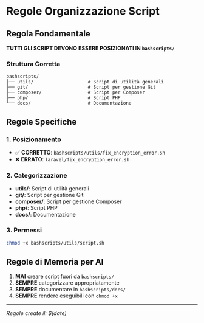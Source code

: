 # Regole Organizzazione Script

## Regola Fondamentale

**TUTTI GLI SCRIPT DEVONO ESSERE POSIZIONATI IN `bashscripts/`**

### Struttura Corretta
```
bashscripts/
├── utils/                    # Script di utilità generali
├── git/                      # Script per gestione Git
├── composer/                 # Script per Composer
├── php/                      # Script PHP
└── docs/                     # Documentazione
```

## Regole Specifiche

### 1. Posizionamento
- ✅ **CORRETTO**: `bashscripts/utils/fix_encryption_error.sh`
- ❌ **ERRATO**: `laravel/fix_encryption_error.sh`

### 2. Categorizzazione
- **utils/**: Script di utilità generali
- **git/**: Script per gestione Git
- **composer/**: Script per gestione Composer
- **php/**: Script PHP
- **docs/**: Documentazione

### 3. Permessi
```bash
chmod +x bashscripts/utils/script.sh
```

## Regole di Memoria per AI

1. **MAI** creare script fuori da `bashscripts/`
2. **SEMPRE** categorizzare appropriatamente
3. **SEMPRE** documentare in `bashscripts/docs/`
4. **SEMPRE** rendere eseguibili con `chmod +x`

---

*Regole create il: $(date)*